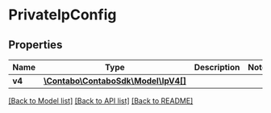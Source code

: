 # PrivateIpConfig

## Properties
Name | Type | Description | Notes
------------ | ------------- | ------------- | -------------
**v4** | [**\Contabo\ContaboSdk\Model\IpV4[]**](IpV4.md) |  | 

[[Back to Model list]](../../README.md#documentation-for-models) [[Back to API list]](../../README.md#documentation-for-api-endpoints) [[Back to README]](../../README.md)

